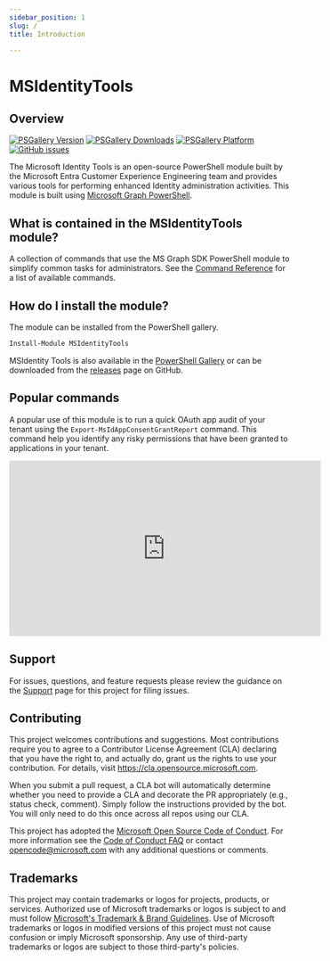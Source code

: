 ```yaml
---
sidebar_position: 1
slug: /
title: Introduction

---
```


# MSIdentityTools

## Overview

[![PSGallery Version](https://img.shields.io/powershellgallery/v/MSIdentityTools.svg?style=flat&logo=powershell&label=PSGallery%20Version)](https://www.powershellgallery.com/packages/MSIdentityTools)
[![PSGallery Downloads](https://img.shields.io/powershellgallery/dt/MSIdentityTools.svg?style=flat&logo=powershell&label=PSGallery%20Downloads)](https://www.powershellgallery.com/packages/MSIdentityTools)
[![PSGallery Platform](https://img.shields.io/powershellgallery/p/MSIdentityTools.svg?style=flat&logo=powershell&label=PSGallery%20Platform)](https://www.powershellgallery.com/packages/MSIdentityTools)
[![GitHub issues](https://img.shields.io/github/issues/AzureAD/MSIdentityTools)](https://github.com/AzureAD/MSIdentityTools/issues)

The Microsoft Identity Tools is an open-source PowerShell module built by the Microsoft Entra Customer Experience Engineering team and provides various tools for performing enhanced Identity administration activities. This module is built using [Microsoft Graph PowerShell](https://aka.ms/graphps).

## What is contained in the MSIdentityTools module?

A collection of commands that use the MS Graph SDK PowerShell module to simplify common tasks for administrators. See the [Command Reference](/commands) for a list of available commands.

## How do I install the module?

The module can be installed from the PowerShell gallery.

```powershell
Install-Module MSIdentityTools
```

MSIdentity Tools is also available in the [PowerShell Gallery](https://www.powershellgallery.com/packages/MSIdentityTools) or can be downloaded from the [releases](https://github.com/AzureAD/MSIdentityTools/releases) page on GitHub.

## Popular commands

A popular use of this module is to run a quick OAuth app audit of your tenant using the `Export-MsIdAppConsentGrantReport` command. This command help you identify any risky permissions that have been granted to applications in your tenant.

<iframe width="560" height="315" src="https://www.youtube.com/embed/vO0m5yE3dZA" title="Run a quick OAuth app audit of your tenant using this command and protect yourself" frameborder="0" allow="accelerometer; autoplay; clipboard-write; encrypted-media; gyroscope; picture-in-picture; web-share" referrerpolicy="strict-origin-when-cross-origin" allowfullscreen></iframe>

## Support

For issues, questions, and feature requests please review the guidance on the [Support](https://github.com/AzureAD/MSIdentityTools/blob/main/SUPPORT.md) page for this project for filing issues.

## Contributing

This project welcomes contributions and suggestions.  Most contributions require you to agree to a
Contributor License Agreement (CLA) declaring that you have the right to, and actually do, grant us
the rights to use your contribution. For details, visit https://cla.opensource.microsoft.com.

When you submit a pull request, a CLA bot will automatically determine whether you need to provide
a CLA and decorate the PR appropriately (e.g., status check, comment). Simply follow the instructions
provided by the bot. You will only need to do this once across all repos using our CLA.

This project has adopted the [Microsoft Open Source Code of Conduct](https://opensource.microsoft.com/codeofconduct/).
For more information see the [Code of Conduct FAQ](https://opensource.microsoft.com/codeofconduct/faq/) or
contact [opencode@microsoft.com](mailto:opencode@microsoft.com) with any additional questions or comments.

## Trademarks

This project may contain trademarks or logos for projects, products, or services. Authorized use of Microsoft 
trademarks or logos is subject to and must follow [Microsoft's Trademark & Brand Guidelines](https://www.microsoft.com/en-us/legal/intellectualproperty/trademarks/usage/general).
Use of Microsoft trademarks or logos in modified versions of this project must not cause confusion or imply Microsoft sponsorship.
Any use of third-party trademarks or logos are subject to those third-party's policies.
